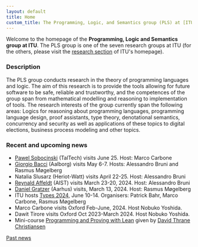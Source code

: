 ```yaml
---
layout: default
title: Home
custom_title: The Programming, Logic, and Semantics group (PLS) at [ITU](http://www.itu.dk)
---
```


Welcome to the homepage of the **Programming, Logic and Semantics group at
ITU**. The PLS group is one of the seven research groups at ITU (for the
others, please visit the [research
section](http://en.itu.dk/Research/About-ITUs-Research/Research-Groups)
of ITU\'s homepage).

### Description

The PLS group conducts research in the theory of programming languages and logic. The aim of this research is to provide the tools allowing for future software to be safe, reliable and trustworthy, and the competences of the group span from mathematical modelling and reasoning to implementation of tools. The research interests of the group currently span the following areas: Logics for reasoning about programming languages, programming language design, proof assistants, type theory, denotational semantics, concurrency and security as well as applications of these topics to digital elections, business process modeling and other topics.

### Recent and upcoming news

- [Pawel Sobocinski](https://www.ioc.ee/~pawel/) (TalTech) visits June 25. Host: Marco Carbone
- [Giorgio Bacci](https://homes.cs.aau.dk/~grbacci/) (Aalborg) visits May 6-7. Hosts: Alessandro Bruni and Rasmus Møgelberg
- Natalia Slusarz (Heriot-Watt) visits April 22-25. Host: Alessandro Bruni
- [Reynald Affeldt](https://staff.aist.go.jp/reynald.affeldt/) (AIST) visits March 23-20, 2024. Host: Alessandro Bruni
- [Daniel Gratzer](https://www.danielgratzer.com/) (Aarhus) visits, March 13, 2024. Host: Rasmus Møgelberg
- ITU hosts [Types 2024](https://types2024.itu.dk/), June 10-14. Organisers: Patrick Bahr, Marco Carbone, Rasmus Møgelberg
- Marco Carbone visits Oxford Feb-June, 2024. Host Nobuko Yoshida.
- Dawit Tirore visits Oxford Oct 2023-March 2024. Host Nobuko Yoshida.
- Mini-course [Programming and Proving with Lean](https://pls.itu.dk/LeanCourse.html) given by [David Thrane Christiansen](https://davidchristiansen.dk/) 

[Past news](Past_news.html)
